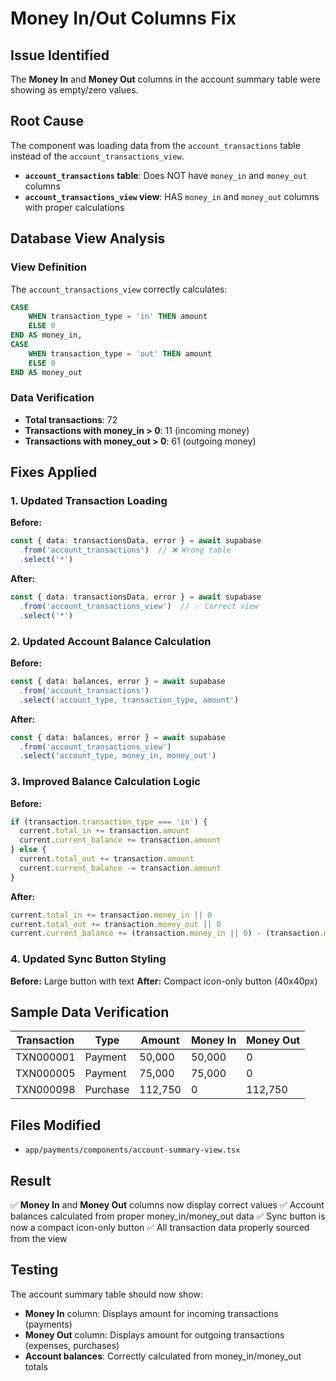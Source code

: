 # Money In/Out Columns Fix

## Issue Identified

The **Money In** and **Money Out** columns in the account summary table were showing as empty/zero values.

## Root Cause

The component was loading data from the `account_transactions` table instead of the `account_transactions_view`. 

- **`account_transactions` table**: Does NOT have `money_in` and `money_out` columns
- **`account_transactions_view` view**: HAS `money_in` and `money_out` columns with proper calculations

## Database View Analysis

### View Definition
The `account_transactions_view` correctly calculates:
```sql
CASE
    WHEN transaction_type = 'in' THEN amount
    ELSE 0
END AS money_in,
CASE
    WHEN transaction_type = 'out' THEN amount
    ELSE 0
END AS money_out
```

### Data Verification
- **Total transactions**: 72
- **Transactions with money_in > 0**: 11 (incoming money)
- **Transactions with money_out > 0**: 61 (outgoing money)

## Fixes Applied

### 1. Updated Transaction Loading
**Before:**
```typescript
const { data: transactionsData, error } = await supabase
  .from('account_transactions')  // ❌ Wrong table
  .select('*')
```

**After:**
```typescript
const { data: transactionsData, error } = await supabase
  .from('account_transactions_view')  // ✅ Correct view
  .select('*')
```

### 2. Updated Account Balance Calculation
**Before:**
```typescript
const { data: balances, error } = await supabase
  .from('account_transactions')
  .select('account_type, transaction_type, amount')
```

**After:**
```typescript
const { data: balances, error } = await supabase
  .from('account_transactions_view')
  .select('account_type, money_in, money_out')
```

### 3. Improved Balance Calculation Logic
**Before:**
```typescript
if (transaction.transaction_type === 'in') {
  current.total_in += transaction.amount
  current.current_balance += transaction.amount
} else {
  current.total_out += transaction.amount
  current.current_balance -= transaction.amount
}
```

**After:**
```typescript
current.total_in += transaction.money_in || 0
current.total_out += transaction.money_out || 0
current.current_balance += (transaction.money_in || 0) - (transaction.money_out || 0)
```

### 4. Updated Sync Button Styling
**Before:** Large button with text
**After:** Compact icon-only button (40x40px)

## Sample Data Verification

| Transaction | Type | Amount | Money In | Money Out |
|-------------|------|--------|----------|-----------|
| TXN000001 | Payment | 50,000 | 50,000 | 0 |
| TXN000005 | Payment | 75,000 | 75,000 | 0 |
| TXN000098 | Purchase | 112,750 | 0 | 112,750 |

## Files Modified
- `app/payments/components/account-summary-view.tsx`

## Result
✅ **Money In** and **Money Out** columns now display correct values
✅ Account balances calculated from proper money_in/money_out data
✅ Sync button is now a compact icon-only button
✅ All transaction data properly sourced from the view

## Testing
The account summary table should now show:
- **Money In** column: Displays amount for incoming transactions (payments)
- **Money Out** column: Displays amount for outgoing transactions (expenses, purchases)
- **Account balances**: Correctly calculated from money_in/money_out totals 